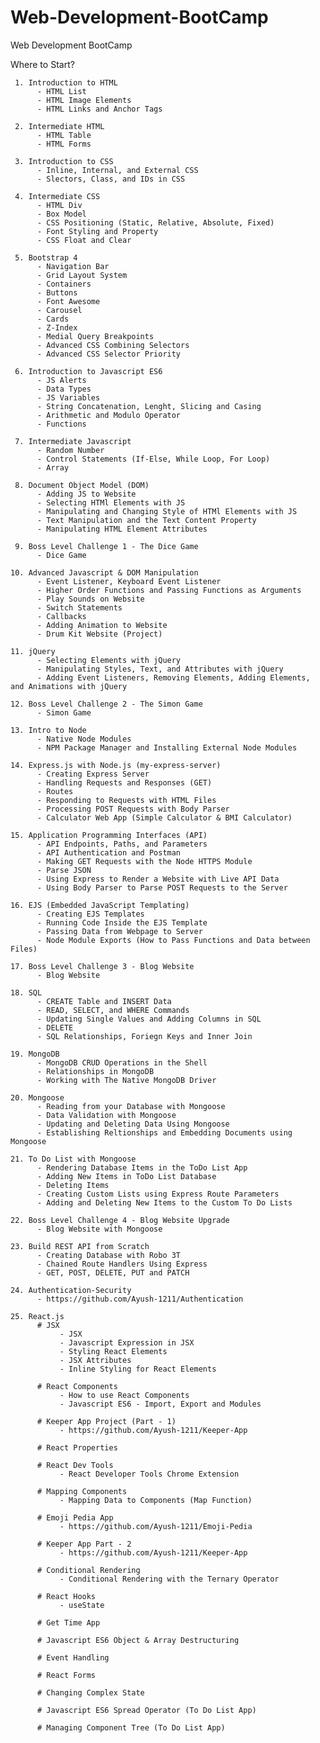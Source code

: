 # Web-Development-BootCamp
Web Development BootCamp


Where to Start? 

     1. Introduction to HTML
          - HTML List
          - HTML Image Elements
          - HTML Links and Anchor Tags
          
     2. Intermediate HTML
          - HTML Table
          - HTML Forms
     
     3. Introduction to CSS
          - Inline, Internal, and External CSS
          - Slectors, Class, and IDs in CSS
          
     4. Intermediate CSS
          - HTML Div
          - Box Model
          - CSS Positioning (Static, Relative, Absolute, Fixed)
          - Font Styling and Property
          - CSS Float and Clear
          
     5. Bootstrap 4
          - Navigation Bar
          - Grid Layout System
          - Containers
          - Buttons
          - Font Awesome
          - Carousel
          - Cards
          - Z-Index
          - Medial Query Breakpoints
          - Advanced CSS Combining Selectors
          - Advanced CSS Selector Priority
          
     6. Introduction to Javascript ES6
          - JS Alerts
          - Data Types
          - JS Variables
          - String Concatenation, Lenght, Slicing and Casing
          - Arithmetic and Modulo Operator
          - Functions
     
     7. Intermediate Javascript
          - Random Number
          - Control Statements (If-Else, While Loop, For Loop)
          - Array
          
     8. Document Object Model (DOM)
          - Adding JS to Website
          - Selecting HTMl Elements with JS
          - Manipulating and Changing Style of HTMl Elements with JS
          - Text Manipulation and the Text Content Property
          - Manipulating HTML Element Attributes
          
     9. Boss Level Challenge 1 - The Dice Game
          - Dice Game
     
    10. Advanced Javascript & DOM Manipulation
          - Event Listener, Keyboard Event Listener
          - Higher Order Functions and Passing Functions as Arguments
          - Play Sounds on Website
          - Switch Statements
          - Callbacks
          - Adding Animation to Website
          - Drum Kit Website (Project)
          
    11. jQuery
          - Selecting Elements with jQuery
          - Manipulating Styles, Text, and Attributes with jQuery
          - Adding Event Listeners, Removing Elements, Adding Elements, and Animations with jQuery
          
    12. Boss Level Challenge 2 - The Simon Game
          - Simon Game
    
    13. Intro to Node
          - Native Node Modules
          - NPM Package Manager and Installing External Node Modules
          
    14. Express.js with Node.js (my-express-server)
          - Creating Express Server
          - Handling Requests and Responses (GET)
          - Routes
          - Responding to Requests with HTML Files
          - Processing POST Requests with Body Parser
          - Calculator Web App (Simple Calculator & BMI Calculator)
    
    15. Application Programming Interfaces (API)
          - API Endpoints, Paths, and Parameters
          - API Authentication and Postman
          - Making GET Requests with the Node HTTPS Module
          - Parse JSON
          - Using Express to Render a Website with Live API Data
          - Using Body Parser to Parse POST Requests to the Server
    
    16. EJS (Embedded JavaScript Templating)
          - Creating EJS Templates
          - Running Code Inside the EJS Template
          - Passing Data from Webpage to Server
          - Node Module Exports (How to Pass Functions and Data between Files)
          
    17. Boss Level Challenge 3 - Blog Website
          - Blog Website
    
    18. SQL
          - CREATE Table and INSERT Data
          - READ, SELECT, and WHERE Commands
          - Updating Single Values and Adding Columns in SQL
          - DELETE
          - SQL Relationships, Foriegn Keys and Inner Join
          
    19. MongoDB
          - MongoDB CRUD Operations in the Shell 
          - Relationships in MongoDB
          - Working with The Native MongoDB Driver
          
    20. Mongoose
          - Reading from your Database with Mongoose
          - Data Validation with Mongoose
          - Updating and Deleting Data Using Mongoose
          - Establishing Reltionships and Embedding Documents using Mongoose
          
    21. To Do List with Mongoose
          - Rendering Database Items in the ToDo List App
          - Adding New Items in ToDo List Database
          - Deleting Items
          - Creating Custom Lists using Express Route Parameters
          - Adding and Deleting New Items to the Custom To Do Lists
          
    22. Boss Level Challenge 4 - Blog Website Upgrade
          - Blog Website with Mongoose
    
    23. Build REST API from Scratch
          - Creating Database with Robo 3T
          - Chained Route Handlers Using Express
          - GET, POST, DELETE, PUT and PATCH
    
    24. Authentication-Security
          - https://github.com/Ayush-1211/Authentication
          
    25. React.js
          # JSX
               - JSX 
               - Javascript Expression in JSX
               - Styling React Elements
               - JSX Attributes
               - Inline Styling for React Elements
               
          # React Components
               - How to use React Components
               - Javascript ES6 - Import, Export and Modules
          
          # Keeper App Project (Part - 1)
               - https://github.com/Ayush-1211/Keeper-App
          
          # React Properties
          
          # React Dev Tools
               - React Developer Tools Chrome Extension
          
          # Mapping Components
               - Mapping Data to Components (Map Function)
          
          # Emoji Pedia App
               - https://github.com/Ayush-1211/Emoji-Pedia
          
          # Keeper App Part - 2
               - https://github.com/Ayush-1211/Keeper-App
          
          # Conditional Rendering
               - Conditional Rendering with the Ternary Operator
          
          # React Hooks
               - useState
          
          # Get Time App
          
          # Javascript ES6 Object & Array Destructuring
          
          # Event Handling
          
          # React Forms
          
          # Changing Complex State
          
          # Javascript ES6 Spread Operator (To Do List App)
          
          # Managing Component Tree (To Do List App)
